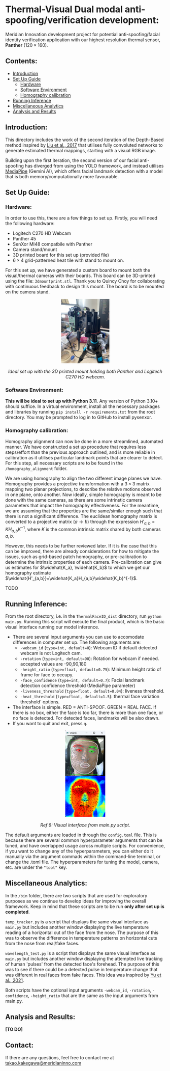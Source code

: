 # Thermal-Visual Dual modal anti-spoofing/verification development:

Meridian Innovation development project for potential anti-spoofing/facial identity verification application with our highest resolution thermal sensor, **Panther** ($120\times160$).

## Contents:
- [Introduction](#introduction)
- [Set Up Guide](#set-up-guide)
    - [Hardware](#hardware)
    - [Software Environment](#software-environment)
    - [Homography calibration](#homography-calibration)
- [Running Inference](#running-inference)
- [Miscellaneous Analytics](#miscellaneous-analytics)
- [Analysis and Results](#analysis-and-results)

## Introduction:
This directory includes the work of the second iteration of the Depth-Based method inspired by [Liu et al., 2017](https://cvlab.cse.msu.edu/pdfs/FaceAntiSpoofingUsingPatchandDepthBasedCNNs.pdf) that utilises fully convoluted networks to generate estimated thermal mappings, starting with a visual RGB image.

Building upon the first iteration, the second version of our facial anti-spoofing has diverged from using the YOLO framework, and instead utilises [MediaPipe](https://ai.google.dev/edge/mediapipe/solutions/vision/face_landmarker) (Gemini AI), which offers facial landmark detection with a model that is both memory/computationally more favourable.

## Set Up Guide:
### Hardware:
In order to use this, there are a few things to set up. Firstly, you will need the following hardware:
- Logitech C270 HD Webcam
- Panther 45
- SenXor MI48 compatbile with Panther
- Camera stand/mount
- 3D printed board for this set up (provided file)
- $6\times4$ grid-patterned heat tile with stand to mount on.

For this set up, we have generated a custom board to mount both the visual/thermal cameras with their boards. This board can be 3D-printed using the file: `3dmountprint.stl`. Thank you to Quincy Choy for collaborating with continuous feedback to design this mount. The board is to be mounted on the camera stand.

<p align="center">
    <img src="pictures/hardwaresetup.JPG" alt="Hardware Setup" width="30%">
</p>
<p align="center">
    <i>Ideal set up with the 3D printed mount holding both Panther and Logitech C270 HD webcam.</i>
</p>

### Software Environment:
**This will be ideal to set up with Python 3.11**. Any version of Python 3.10+ should suffice. In a virtual environment, install all the necessary packages and libraries by running `pip install -r requirements.txt` from the root directory. You may be prompted to log in to GitHub to install pysenxor. 

### Homography calibration:
Homography alignment can now be done in a more streamlined, automated manner. We have constructed a set up procedure that requires less steps/effort than the previous approach outlined, and is more reliable in calibration as it utilises particular landmark points that are clearer to detect. For this step, all necessary scripts are to be found in the `/homography_alignment` folder.

We are using homography to align the two different image planes we have. Homography provides a projective transformation with a $3\times3$ matrix mapping two planar projections, to describe the relative motions observed in one plane, onto another. Now ideally, simple homography is meant to be done with the same cameras, as there are some intrinstic camera parameters that impact the homography effectiveness. For the meantime, we are assuming that the properties are the same/similar enough such that there is not a significant difference. The euclidean homography matrix is converted to a projective matrix ($a\rightarrow b$) through the expression $H'_{a,b}=KH_{a,b}K^{-1}$, where $K$ is the common intrinsic matrix shared by both cameras $a, b$.

However, this needs to be further reviewed later. If it is the case that this can be improved, there are already considerations for how to mitigate the issues, such as grid-based patch homography, or pre-calibration to determine the intrinsic properties of each camera. Pre-calibration can give us  estimates for $\widehat{K_a}, \widehat{K_b}$ to which we get our homography estimate $\widehat{H'_{a,b}}=\widehat{K_a}H_{a,b}\widehat{K_b}^{-1}$.

TODO

## Running Inference:

From the root directory, i.e. in the `ThermalFaceID_dist` directory, run `python main.py`. Running this script will execute the final product, which is the basic visual interface running our model inference.
   - There are several input arguments you can use to accomodate differences in computer set up. The following arguments are:
     - `-webcam_id` (`type=int, default=0`): Webcam ID if default detected webcam is not Logitech cam.
     - `-rotation` (`type=int, default=90`): Rotation for webcam if needed. accepted values are -90,90,180
     - `-height_ratio` (`type=float, default=0.75`): Minimum height ratio of frame for face to occupy.
     - `-face_confidence` (`type=int, default=0.7`): Facial landmark detection confidence threshold (MediaPipe parameter)
     - `-liveness_threshold` (`type=float, default=0.04`): liveness threshold.
     - `-heat_threshold` (`type=float, default=1.5`): thermal face variation threshold' options.
   - The interface is simple. RED = ANTI-SPOOF. GREEN = REAL FACE. If there is no box, either the face is too far, there is more than one face, or no face is detected. For detected faces, landmarks will be also drawn.
   - If you want to quit and exit, press `q`.

<p align="center">
    <img src="pictures\mainpreview.png" alt="mainpreview" width="25%">
</p>
<p align="center">
    <i>Ref 6: Visual interface from main.py script.</i>
</p>

The default arguments are loaded in through the `config.toml` file. This is because there are several common hyperparameter arguments that can be tuned, and have overlapped usage across multiple scripts. For convenience, if you want to change any of the hyperparameters, you can either do it manually via the argument commads within the command-line terminal, or change the .toml file. The hyperparameters for tuning the model, camera, etc. are under the `"tool"` key.


## Miscellaneous Analytics:

In the `/bin` folder, there are two scripts that are used for exploratory purposes as we continue to develop ideas for improving the overall framework. Keep in mind that these scripts are to be run **only after set up is completed**. 

`temp_tracker.py` is a script that displays the same visual interface as `main.py` but includes another window displaying the live temperature reading of a horizontal cut of the face from the nose. The purpose of this was to observe the difference in temperature patterns on horizontal cuts from the nose from real/fake faces.

`wavelength_test.py` is a script that displays the same visual interface as `main.py` but includes another window displaying the attempted live tracking of human 'pulses' from the detected face's forehead. The purpose of this was to see if there could be a detected pulse in temperature change that was different in real faces from fake faces. This idea was inspired by [Yu et al., 2021](https://www.techscience.com/cmc/v68n3/42515/html).

Both scripts have the optional input arguments `-webcam_id`, `-rotation`, `-confidence`, `-height_ratio` that are the same as the input arguments from main.py.


## Analysis and Results:
**[TO DO]**

## Contact:
If there are any questions, feel free to contact me at takao.kakegawa@meridianinno.com
